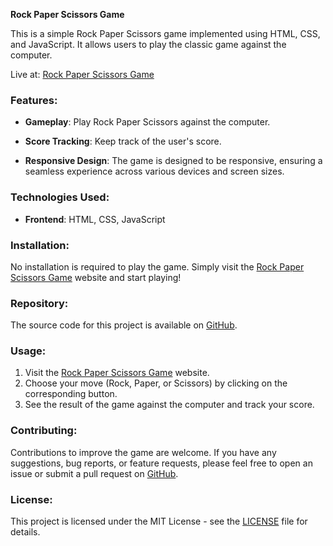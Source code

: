 **Rock Paper Scissors Game**

This is a simple Rock Paper Scissors game implemented using HTML, CSS, and JavaScript. It allows users to play the classic game against the computer.

Live at: [Rock Paper Scissors Game](https://rock-paper-scissors-vivekbagal.vercel.app/)

### Features:

- **Gameplay**: Play Rock Paper Scissors against the computer.
  
- **Score Tracking**: Keep track of the user's score.
  
- **Responsive Design**: The game is designed to be responsive, ensuring a seamless experience across various devices and screen sizes.

### Technologies Used:

- **Frontend**: HTML, CSS, JavaScript

### Installation:

No installation is required to play the game. Simply visit the [Rock Paper Scissors Game](https://rock-paper-scissors-vivekbagal.vercel.app/) website and start playing!

### Repository:

The source code for this project is available on [GitHub](https://github.com/vivekbagal74/Rock-Paper-Scissors-Game).

### Usage:

1. Visit the [Rock Paper Scissors Game](https://rock-paper-scissors-vivekbagal.vercel.app/) website.
2. Choose your move (Rock, Paper, or Scissors) by clicking on the corresponding button.
3. See the result of the game against the computer and track your score.

### Contributing:

Contributions to improve the game are welcome. If you have any suggestions, bug reports, or feature requests, please feel free to open an issue or submit a pull request on [GitHub](https://github.com/vivekbagal74/Rock-Paper-Scissors-Game).

### License:

This project is licensed under the MIT License - see the [LICENSE](https://github.com/vivekbagal74/Rock-Paper-Scissors-Game/blob/main/LICENSE) file for details.
